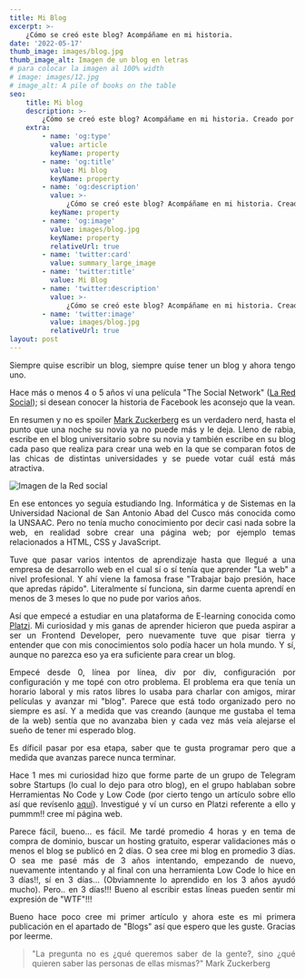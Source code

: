```yaml
---
title: Mi Blog
excerpt: >-
    ¿Cómo se creó este blog? Acompáñame en mi historia.
date: '2022-05-17'
thumb_image: images/blog.jpg
thumb_image_alt: Imagen de un blog en letras
# para colocar la imagen al 100% width
# image: images/12.jpg
# image_alt: A pile of books on the table
seo:
    title: Mi blog
    description: >-
        ¿Cómo se creó este blog? Acompáñame en mi historia. Creado por @fernandocallasaca
    extra:
        - name: 'og:type'
          value: article
          keyName: property
        - name: 'og:title'
          value: Mi blog
          keyName: property
        - name: 'og:description'
          value: >-
              ¿Cómo se creó este blog? Acompáñame en mi historia. Creado por @fernandocallasaca
          keyName: property
        - name: 'og:image'
          value: images/blog.jpg
          keyName: property
          relativeUrl: true
        - name: 'twitter:card'
          value: summary_large_image
        - name: 'twitter:title'
          value: Mi Blog
        - name: 'twitter:description'
          value: >-
              ¿Cómo se creó este blog? Acompáñame en mi historia. Creado por @fernandocallasaca
        - name: 'twitter:image'
          value: images/blog.jpg
          relativeUrl: true
layout: post
---
```

<div style="text-align: justify;">

Siempre quise escribir un blog, siempre quise tener un blog y ahora tengo uno.

Hace más o menos 4 o 5 años ví una película "The Social Network" (<a href = 'https://es.wikipedia.org/wiki/The_Social_Network' target="_blank">La Red Social</a>); si desean conocer la historia de Facebook les aconsejo que la vean.

En resumen y no es spoiler <a href = 'https://es.wikipedia.org/wiki/Mark_Zuckerberg' target="_blank">Mark Zuckerberg</a> es un verdadero nerd, hasta el punto que una noche su novia ya no puede más y le deja. Lleno de rabia, escribe en el blog universitario sobre su novia y también escribe en su blog cada paso que realiza para crear una web en la que se comparan fotos de las chicas de distintas universidades y se puede votar cuál está más atractiva.

![Imagen de la Red social](/images/la_red_social.jpg)

En ese entonces yo seguía estudiando Ing. Informática y de Sistemas en la Universidad Nacional de San Antonio Abad del Cusco más conocida como la UNSAAC. Pero no tenía mucho conocimiento por decir casi nada sobre la web, en realidad sobre crear una página web; por ejemplo temas relacionados a HTML, CSS y JavaScript.

Tuve que pasar varios intentos de aprendizaje hasta que llegué a una empresa de desarrollo web en el cual sí o sí tenía que aprender "La web" a nivel profesional. Y ahí viene la famosa frase "Trabajar bajo presión, hace que apredas rápido". Literalmente sí funciona, sin darme cuenta aprendí en menos de 3 meses lo que no pude por varios años.

Así que empecé a estudiar en una plataforma de E-learning conocida como <a href = 'https://platzi.com/' target="_blank">Platzi</a>. Mi curiosidad y mis ganas de aprender hicieron que pueda aspirar a ser un Frontend Developer, pero nuevamente tuve que pisar tierra y entender que con mis conocimientos solo podía hacer un hola mundo. Y sí, aunque no parezca eso ya era suficiente para crear un blog.

Empecé desde 0, línea por línea, div por div, configuración por configuración y me topé con otro problema. El problema era que tenía un horario laboral y mis ratos libres lo usaba para charlar con amigos, mirar películas y avanzar mi "blog". Parece que está todo organizado pero no siempre es así. Y a medida que vas creando (aunque me gustaba el tema de la web) sentía que no avanzaba bien y cada vez más veía alejarse el sueño de tener mi esperado blog.

Es díficil pasar por esa etapa, saber que te gusta programar pero que a medida que avanzas parece nunca terminar.

Hace 1 mes mi curiosidad hizo que forme parte de un grupo de Telegram sobre Startups (lo cual lo dejo para otro blog), en el grupo hablaban sobre Herramientas No Code y Low Code (por cierto tengo un artículo sobre ello así que revísenlo <a href = 'https://fernandocallasaca.com/articulo/no_code_low_code/' target="_blank">aquí</a>). Investigué y ví un curso en Platzi referente a ello y pummm!! cree mí página web.

Parece fácil, bueno... es fácil. Me tardé promedio 4 horas y en tema de compra de dominio, buscar un hosting gratuito, esperar validaciones más o menos el blog se publicó en 2 días. O sea cree mi blog en promedio 3 días. O sea me pasé más de 3 años intentando, empezando de nuevo, nuevamente intentando y al final con una herramienta Low Code lo hice en 3 días!!, sí en 3 días... (Obviamnente lo aprendido en los 3 años ayudó mucho). Pero.. en 3 días!!! Bueno al escribir estas líneas pueden sentir mi expresión de "WTF"!!!

Bueno hace poco cree mi primer artículo y ahora este es mi primera publicación en el apartado de "Blogs" así que espero que les guste. Gracias por leerme.

> "La pregunta no es ¿qué queremos saber de la gente?, sino ¿qué quieren saber las personas de ellas mismas?" Mark Zuckerberg

</div>
